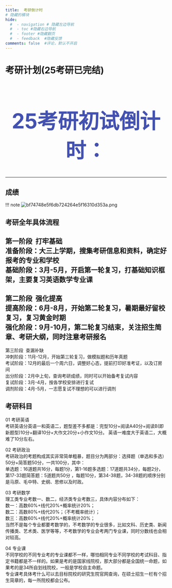 ```yaml
---
title:  考研倒计时
# 隐藏的模块
hide:
  #  - navigation # 隐藏左边导航
  #  - toc #隐藏右边导航
  #  - footer #隐藏翻页
  #  - feedback  #隐藏反馈
comments: false  #评论，默认不开启
---
```


# 考研计划(25考研已完结)  

<body>
<center>
<font color="#4351AF" size=6 >
  <h1>25考研初试倒计时：</h1>
  <div id="countdown"></div>

  <script>
    //设置倒计时时间为2024年12月23号结束
    var countDownDate = new Date("Dec 21, 2024 00:00:00").getTime();

    // 更新倒计时
    var x = setInterval(function() {

      // 获取当前时间
      var now = new Date().getTime();

      // 计算剩余时间
      var distance = countDownDate - now;

      // 计算天数、小时、分钟和秒
      var days = Math.floor(distance / (1000 * 60 * 60 * 24));
      var hours = Math.floor((distance % (1000 * 60 * 60 * 24)) / (1000 * 60 * 60));
      var minutes = Math.floor((distance % (1000 * 60 * 60)) / (1000 * 60));
      var seconds = Math.floor((distance % (1000 * 60)) / 1000);

      // 显示倒计时
      document.getElementById("countdown").innerHTML = days + "天 " + hours + "小时 "
      + minutes + "分钟 " + seconds + "秒";

      // 当倒计时结束时，停止更新
      if (distance < 0) {
        clearInterval(x);
        document.getElementById("countdown").innerHTML = "倒计时结束";
      }
    }, 1000);
  </script>
  </font>
  </center>
</body>

***

## 成绩
!!! note 
    ![bf74748e5f6db724264e5f16310d353a.png](https://picx.zhimg.com/80/v2-8fb95aee59e3298710a674a150cb862b_1440w.webp)



## 考研全年具体流程
第一阶段  打牢基础  
准备阶段：大三上学期，搜集考研信息和资料，确定好报考的专业和学校  
基础阶段：3月-5月，开启第一轮复习，打基础知识框架，主要复习英语数学专业课
---
第二阶段  强化提高   
提高阶段：6月-8月，开始第二轮复习，暑期最好留校复习，复习黄金时期  
强化阶段：9月-10月，第二轮复习结束，关注招生简章、考研大纲，同时注意考研报名    
---
第三阶段  查漏补缺  
冲刺阶段：11月-12月，开始第三轮复习，做模拟题和历年真题  
考试阶段：12月的最后一个周六日，调整好心态，提前打印好准考证，以及订房间  
出分阶段：2月中上旬，查询考研成绩，同时可以开始备考复试内容  
复试阶段：3月-4月，按各学校安排进行复试  
调剂阶段：4月-5月，一志愿复试不理想的可以进行调剂  

 
 
  

## 考研科目
 
01 考研英语   
考研英语分英语一和英语二，题型差不多都是：完型10分+阅读A40分+阅读B(即新题型)10分+翻译10分+大作文20分+小作文10分。
英语一难度大于英语二，大概难了10分左右。  

02 考研政治  
考研政治的考题构成其实非常简单粗暴，题目分为两部分：选择题（单选和多选）50分+简答题50分，一共100分，其中：  
单选题：16道题共16分，每题1分，第1-16题多选题：17道题共34分，每题2分，第17-33题简答题：5道题共50分 ，每题10分，第34-38题，34-38题的顺序分别是马原、毛中特、史纲、思修以及时政。  

03 考研数学  
理工类专业考数一、数二，经济类专业考数三，具体内容分布如下：  
数一：高数60%+线代20%+概率统计20%；  
数二：高数80%+线代20%；（不考概率统计）；  
数三：高数60%+线代20%+概率统计20%；  
当然不是每个专业都要考数学的，不考数学的专业很多，比如文科、历史类、新闻传播类、艺术类、医学等等，不考数学的专业会考两门专业课，同时分数线也会相对较高。  

04 专业课  
不同学校的不同专业考的专业课都不一样，哪怕相同专业不同学校的考试科目、指定书籍都是不一样的。如果是考的是国家线院校，那大部分都是全国统一命题，如果考的是34所自划线院校，一般是学校自主命题。  
专业课考具体考什么可以去目标院校的研究生院官网查询，在硕士招生一栏有个招生简章的，每一所院校都会公布。